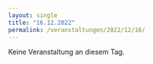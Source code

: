 ```yaml
---
layout: single
title: "16.12.2022"
permalink: /veranstaltungen/2022/12/16/
---
```


Keine Veranstaltung an diesem Tag.
